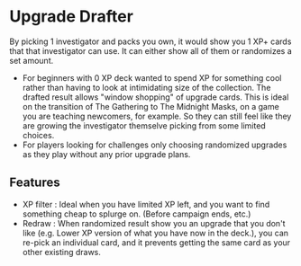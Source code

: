 # Upgrade Drafter

By picking 1 investigator and packs you own, it would show you 1 XP+ cards that that investigator can use. It can either show all of them or randomizes a set amount.

- For beginners with 0 XP deck wanted to spend XP for something cool rather than having to look at intimidating size of the collection. The drafted result allows "window shopping" of upgrade cards. This is ideal on the transition of The Gathering to The Midnight Masks, on a game you are teaching newcomers, for example. So they can still feel like they are growing the investigator themselve picking from some limited choices.
- For players looking for challenges only choosing randomized upgrades as they play without any prior upgrade plans.

## Features

- XP filter : Ideal when you have limited XP left, and you want to find something cheap to splurge on. (Before campaign ends, etc.)
- Redraw : When randomized result show you an upgrade that you don't like (e.g. Lower XP version of what you have now in the deck.), you can re-pick an individual card, and it prevents getting the same card as your other existing draws.